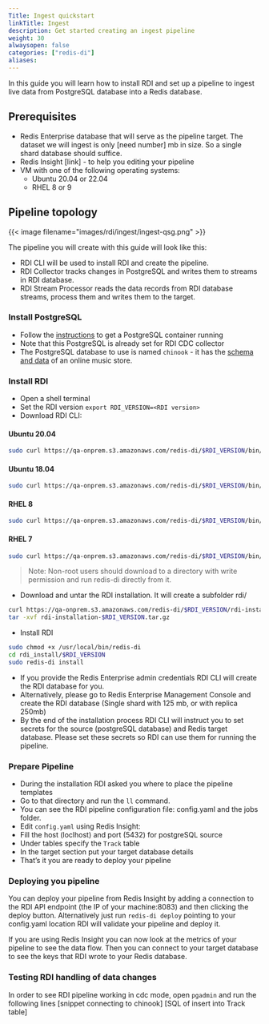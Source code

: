 ```yaml
---
Title: Ingest quickstart
linkTitle: Ingest
description: Get started creating an ingest pipeline
weight: 30
alwaysopen: false
categories: ["redis-di"]
aliases:
---
```

In this guide you will learn how to install RDI and set up a pipeline to ingest live data from PostgreSQL database into a Redis database.

## Prerequisites

- Redis Enterprise database that will serve as the pipeline target. The dataset we will ingest is only [need number] mb in size. So a single shard database should suffice.
- Redis Insight [link] - to help you editing your pipeline
- VM with one of the following operating systems:  
  - Ubuntu 20.04 or 22.04
  - RHEL 8 or 9

## Pipeline topology

{{< image filename="images/rdi/ingest/ingest-qsg.png" >}}

The pipeline you will create with this guide will look like this:

- RDI CLI will be used to install RDI and create the pipeline. 
- RDI Collector tracks changes in PostgreSQL and writes them to streams in RDI database.
- RDI Stream Processor reads the data records from RDI database streams, process them and writes them to the target.

### Install PostgreSQL

- Follow the [instructions](https://github.com/Redislabs-Solution-Architects/rdi-quickstart-postgres/tree/main) to get a PostgreSQL container running
- Note that this PostgreSQL is already set for RDI CDC collector
- The PostgreSQL database to use is named `chinook` - it has the [schema and data](https://www.kaggle.com/datasets/samaxtech/chinook-music-store-data?select=schema_diagram.png) of an online music store.

### Install RDI

- Open a shell terminal
- Set the RDI version `export RDI_VERSION=<RDI version>`
- Download RDI CLI:

#### Ubuntu 20.04

``` bash
sudo curl https://qa-onprem.s3.amazonaws.com/redis-di/$RDI_VERSION/bin/ubuntu-20.04/redis-di -o /usr/local/bin/redis-di
```

#### Ubuntu 18.04

``` bash
sudo curl https://qa-onprem.s3.amazonaws.com/redis-di/$RDI_VERSION/bin/ubuntu-18.04/redis-di -o /usr/local/bin/redis-di
```

#### RHEL 8

``` bash
sudo curl https://qa-onprem.s3.amazonaws.com/redis-di/$RDI_VERSION/bin/rhel-8.9/redis-di -o /usr/local/bin/redis-di
```

#### RHEL 7

``` bash
sudo curl https://qa-onprem.s3.amazonaws.com/redis-di/$RDI_VERSION/bin/rhel-7.9/redis-di -o /usr/local/bin/redis-di
```

> Note: Non-root users should download to a directory with write permission and run redis-di directly from it.


- Download and untar the RDI installation. It will create a subfolder rdi/<version number>
  
``` bash 
curl https://qa-onprem.s3.amazonaws.com/redis-di/$RDI_VERSION/rdi-installation-$RDI_VERSION.tar.gz -O
tar -xvf rdi-installation-$RDI_VERSION.tar.gz
```

- Install RDI

``` bash
sudo chmod +x /usr/local/bin/redis-di
cd rdi_install/$RDI_VERSION
sudo redis-di install
```

- If you provide the Redis Enterprise admin credentials RDI CLI will create the RDI database for you. 
- Alternatively, please go to Redis Enterprise Management Console and create the RDI database (Single shard with 125 mb, or with replica 250mb)
- By the end of the installation process RDI CLI will instruct you to set secrets for the source (postgreSQL database) and Redis target database. Please set these secrets so RDI can use them for running the pipeline.

### Prepare Pipeline

- During the installation RDI asked you where to place the pipeline templates
- Go to that directory and run the `ll` command.
- You can see the RDI pipeline configuration file: config.yaml and the jobs folder.
- Edit `config.yaml` using Redis Insight:
- Fill the host (loclhost) and port (5432) for postgreSQL source
- Under tables specify the `Track` table
- In the target section put your target database details 
- That’s it you are ready to deploy your pipeline

### Deploying you pipeline

You can deploy your pipeline from Redis Insight by adding a connection to the RDI API endpoint (the IP of your machine:8083) and then clicking the deploy button.
Alternatively just run `redis-di deploy` pointing to your config.yaml location
RDI will validate your pipeline and deploy it.

If you are using Redis Insight you can now look at the metrics of your pipeline to see the data flow. Then you can connect to your target database to see the keys that RDI wrote to your Redis database.

### Testing RDI handling of data changes

In order to see RDI pipeline working in cdc mode, open `pgadmin` and run the following lines
[snippet connecting to chinook]
[SQL of insert into Track table]

